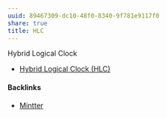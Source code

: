 ```yaml
---
uuid: 89467309-dc10-48f0-8340-9f781e9117f0
share: true
title: HLC
---
```

Hybrid Logical Clock


* [Hybrid Logical Clock (HLC)](https://sergeiturukin.com/2017/06/26/hybrid-logical-clocks.html)

#### Backlinks

* [Mintter](/92d347a2-b197-4c23-b247-e10bf6052ea7)